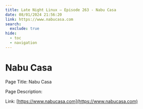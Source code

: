 ```yaml
---
title: Late Night Linux – Episode 263 - Nabu Casa
date: 08/01/2024 21:56:20
link: https://www.nabucasa.com
search:
  exclude: true
hide:
  - toc
  - navigation
---
```


# Nabu Casa

Page Title: Nabu Casa

Page Description:  

Link: [https://www.nabucasa.com](https://www.nabucasa.com)
